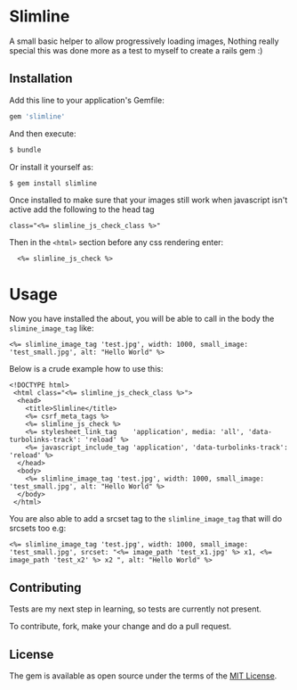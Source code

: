 # Slimline
A small basic helper to allow progressively loading images, Nothing really special this was done more as a test to myself to create a rails gem :)

## Installation
Add this line to your application's Gemfile:

```ruby
gem 'slimline'
```

And then execute:
```bash
$ bundle
```

Or install it yourself as:
```bash
$ gem install slimline
```

Once installed to make sure that your images still work when javascript isn't active add the following to the head tag

```erb
class="<%= slimline_js_check_class %>"
```

Then in the `<html>` section before any css rendering enter:
```erb
  <%= slimline_js_check %>
```

# Usage

Now you have installed the about, you will be able to call in the body the `slimine_image_tag` like:

```erb
<%= slimline_image_tag 'test.jpg', width: 1000, small_image: 'test_small.jpg', alt: "Hello World" %>
```

Below is a crude example how to use this:
```erb
<!DOCTYPE html>
 <html class="<%= slimline_js_check_class %>">
  <head>
    <title>Slimline</title>
    <%= csrf_meta_tags %>
    <%= slimline_js_check %>
    <%= stylesheet_link_tag    'application', media: 'all', 'data-turbolinks-track': 'reload' %>
    <%= javascript_include_tag 'application', 'data-turbolinks-track': 'reload' %>
  </head>
  <body>
    <%= slimline_image_tag 'test.jpg', width: 1000, small_image: 'test_small.jpg', alt: "Hello World" %>
  </body>
 </html>
```

You are also able to add a srcset tag to the `slimline_image_tag` that will do srcsets too e.g:

```erb
<%= slimline_image_tag 'test.jpg', width: 1000, small_image: 'test_small.jpg', srcset: "<%= image_path 'test_x1.jpg' %> x1, <%= image_path 'test_x2' %> x2 ", alt: "Hello World" %>
```

## Contributing
Tests are my next step in learning, so tests are currently not present.

To contribute, fork, make your change and do a pull request.

## License
The gem is available as open source under the terms of the [MIT License](http://opensource.org/licenses/MIT).
